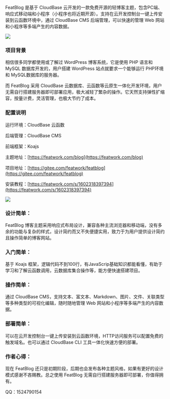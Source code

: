 FeatBlog 是基于 CloudBase 云开发的一款免费开源的轻博客主题，包含PC端、响应式移动端和小程序（小程序也将近期开源）。支持在云开发控制台一键上传安装到云函数环境中，通过 CloudBase CMS 后端管理，可以快速的管理 Web 网站和小程序等多端产生的内容数据。

![](https://static.featwork.com/featblog/img/4/6.png)

### 项目背景

相信很多同学都使用或了解过 WordPress 博客系统，它是使用 PHP 语言和 MySQL 数据库开发的，用户搭建 WordPress 站点就要求一个能够运行 PHP环境 和 MySQL数据库的服务器。

而 FeatBlog 采用 CloudBase 云数据库、云函数等云原生一体化开发环境，用户无需自行搭建服务器即可部署应用，极大减轻了繁杂的操作。它天然支持弹性扩缩容，按量计费，灵活管理，也极大节约了成本。

### 配置说明

运行环境：CloudBase 云函数

后端管理：CloudBase CMS

前端框架：Koajs

主题地址：[https://featwork.com/blog](https://featwork.com/blog)

项目地址：[https://gitee.com/featwork/featblog](https://gitee.com/featwork/featblog)

安装教程：[https://featwork.com/s/1602318397394](https://featwork.com/s/1602318397394)

[![](https://main.qcloudimg.com/raw/67f5a389f1ac6f3b4d04c7256438e44f.svg)](https://console.cloud.tencent.com/tcb/env/index?action=CreateAndDeployCloudBaseProject&appUrl=https%3A%2F%2Fgitee.com%2Ffeatwork%2Ffeatblog&branch=master)

### 设计简单：

FeatBlog 博客主题采用响应式布局设计，兼容各种主流浏览器和移动端，没有多余的功能与复杂的样式，设计简约而又不失便捷实用，致力于为用户提供设计简约且操作简单的博客网站。

### 入门简单：

基于 Koajs 框架，逻辑代码不到100行，有JavaScrip基础知识都能看懂，有助于学习和了解云函数调用，云数据库集合操作等，能方便快速搭建项目。

### 操作简单：

通过 CloudBase CMS，支持文本、富文本、Markdown、图片、文件、关联类型等多种类型的可视化编辑，随时随地管理 Web 网站和小程序等多端产生的内容数据。

### 部署简单：

可以在云开发控制台一键上传安装到云函数环境，HTTP访问服务可以配置免费的触发域名。也可以通过 CloudBase CLI 工具一体化快速方便的部署。

### 作者心得：

现在 FeatBlog 还只是初期阶段，后期也会发布各种主题风格，如果有更好的设计模式感谢不吝赐教。总之使用 FeatBlog 无需自行搭建服务器即可部署，你值得拥有。

QQ：1524790154
